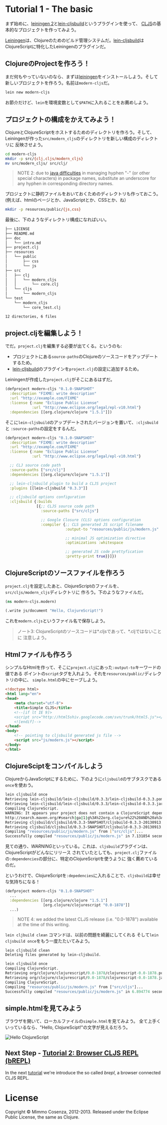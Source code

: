 # Tutorial 1 - The basic

まず始めに、[leiningen 2][2]と[lein-cljsbuild][3]というプラグインを使って、
[CLJS][1]の基本的なプロジェクトを作ってみよう。

[Leiningen][2]は、Clojureのためのビルド管理システムだ。[lein-cljsbuild][3]は
ClojureScriptに特化したLeiningenのプラグインだ。

## ClojureのProjectを作ろう！

まだ何もやっていないのなら、まずは[leiningen][2]をインストールしよう。そして
新しいプロジェクトを作ろう。名前は`modern-cljs`だ。

```bash
lein new modern-cljs
```

お節介だけど、`lein`を環境変数として`$PATH`に入れることをお薦めしよう。

## プロジェクトの構成をかえてみよう！

ClojureとClojureScriptをホストするためのディレクトリを作ろう。そして、
Leiningenが作った`src/modern_cljs`のディレクトリを新しい構成のディレクトリに
反映させよう。

```bash
cd modern-cljs
mkdir -p src/{clj,cljs/modern_cljs}
mv src/modern_cljs/ src/clj/
```

> NOTE 2: due to [java difficulties][4] in managing hyphen "-" (or other
> special characters) in package names, substitute an underscore for any hyphen
> in corresponding directory names.


プロジェクトに静的ファイルをおいておくためのディレクトリも作っておこう。
(例えば、htmlのページとか、JavaScriptとか、CSSとか、ね）

```bash
mkdir -p resources/public/{js,css}
```

最後に、下のようなディレクトリ構成になればいい。

```bash
├── LICENSE
├── README.md
├── doc
│   └── intro.md
├── project.clj
├── resources
│   └── public
│       ├── css
│       └── js
├── src
│   ├── clj
│   │   └── modern_cljs
│   │       └── core.clj
│   └── cljs
│       └── modern_cljs
└── test
    └── modern_cljs
        └── core_test.clj

12 directories, 6 files
```

## project.cljを編集しよう！

でだ。`project.clj`を編集する必要が出てくる。というのも:


* プロジェクトにある`source-paths`のClojureのソースコードをアップデートするため。
* [lein-cljsbuild][3]のプラグインを`project.clj`の設定に追加するため。

Leiningenが作成した`project.clj`がそこにあるはずだ。

```clojure
(defproject modern-cljs "0.1.0-SNAPSHOT"
  :description "FIXME: write description"
  :url "http://example.com/FIXME"
  :license {:name "Eclipse Public License"
            :url "http://www.eclipse.org/legal/epl-v10.html"}
  :dependencies [[org.clojure/clojure "1.5.1"]])
```

そこに`lein-cljsbuild`のアップデートされたバージョンを置いて、`:cljsbuild`と
`:source-paths`の設定をするんだ。

```clojure
(defproject modern-cljs "0.1.0-SNAPSHOT"
  :description "FIXME: write description"
  :url "http://example.com/FIXME"
  :license {:name "Eclipse Public License"
            :url "http://www.eclipse.org/legal/epl-v10.html"}

  ;; CLJ source code path
  :source-paths ["src/clj"]
  :dependencies [[org.clojure/clojure "1.5.1"]]

  ;; lein-cljsbuild plugin to build a CLJS project
  :plugins [[lein-cljsbuild "0.3.3"]]

  ;; cljsbuild options configuration
  :cljsbuild {:builds
              [{;; CLJS source code path
                :source-paths ["src/cljs"]

                ;; Google Closure (CLS) options configuration
                :compiler {;; CLS generated JS script filename
                           :output-to "resources/public/js/modern.js"

                           ;; minimal JS optimization directive
                           :optimizations :whitespace

                           ;; generated JS code prettyfication
                           :pretty-print true}}]})
```

## ClojureScriptのソースファイルを作ろう

`project.clj`を設定したあと、ClojureScriptのファイルを、`src/cljs/modern_cljs`ディレクトリに
作ろう。下のようなファイルだ。

```clojure
(ns modern-cljs.modern)

(.write js/document "Hello, ClojureScript!")
```

これを`modern.cljs`というファイル名で保存しよう。

> ノート3: ClojureScriptのソースコードは*.cljsであって、*.cljではないことに
> 注意しよう。

## Htmlファイルも作ろう

シンプルなHtmlを作って、そこに`project.clj`にあった`:output-to`キーワードの値である
ポイントの`script`タグを入れよう。それを`resources/public/`ディレクトリの中に、
`simple.html`の中にセーブしよう。

```html
<!doctype html>
<html lang="en">
<head>
    <meta charset="utf-8">
    <title>Simple CLJS</title>
    <!--[if lt IE 9]>
    <script src="http://html5shiv.googlecode.com/svn/trunk/html5.js"></script>
    <![endif]-->
</head>
<body>
    <!-- pointing to cljsbuild generated js file -->
    <script src="js/modern.js"></script>
</body>
</html>
```

## ClojureSciptをコンパイルしよう

ClojureからJavaScriptにするために、下のように`cljsbuild`のサブタスクである
`once`を使おう。

```bash
lein cljsbuild once
Retrieving lein-cljsbuild/lein-cljsbuild/0.3.3/lein-cljsbuild-0.3.3.pom from clojars
Retrieving lein-cljsbuild/lein-cljsbuild/0.3.3/lein-cljsbuild-0.3.3.jar from clojars
Compiling ClojureScript.
WARNING: It appears your project does not contain a ClojureScript dependency. One will be provided for you by lein-cljsbuild, but it is strongly recommended that you add your own.  You can find a list of all ClojureScript releases here:
http://search.maven.org/#search|ga|1|g%3A%22org.clojure%22%20AND%20a%3A%22clojurescript%22
Retrieving cljsbuild/cljsbuild/0.3.3-SNAPSHOT/cljsbuild-0.3.3-20130913.125809-2.pom from clojars
Retrieving cljsbuild/cljsbuild/0.3.3-SNAPSHOT/cljsbuild-0.3.3-20130913.125809-2.jar from clojars
Compiling "resources/public/js/modern.js" from ["src/cljs"]...
Successfully compiled "resources/public/js/modern.js" in 7.131854 seconds.
```

見ての通り、*WARNING*といっている。これは、`cljsbuild`プラグインは、ClojureScriptがどんなにリリース
されていたとしても、`project.clj`ファイルの`:dependencies`の部分に、特定のClojureScriptを使うように
強く薦めているのだ。

というわけで、ClojureScriptを`:depedencies`に入れることで、`cljsbuild`は幸せな気持ちになる！

```clj
(defproject modern-cljs "0.1.0-SNAPSHOT"
  ...
  :dependencies [[org.clojure/clojure "1.5.1"]
                 [org.clojure/clojurescript "0.0-1878"]]
  ...)
```

> NOTE 4: we added the latest CLJS release (i.e. "0.0-1878") available
> at the time of this writing.

`lein cljbuild clean` コマンドは、以前の問題を綺麗にしてくれる
そして`lein cljsbuild once`をもう一度たたいてみよう。

```clj
lein cljsbuild clean
Deleting files generated by lein-cljsbuild.
```

```clj
lein cljsbuild once
Compiling ClojureScript.
Retrieving org/clojure/clojurescript/0.0-1878/clojurescript-0.0-1878.pom from central
Retrieving org/clojure/clojurescript/0.0-1878/clojurescript-0.0-1878.jar from central
Compiling ClojureScript.
Compiling "resources/public/js/modern.js" from ["src/cljs"]...
Successfully compiled "resources/public/js/modern.js" in 6.894774 seconds.
```

## simple.htmlを見てみよう

ブラウザを開いて、ローカルファイルの`simple.html`を見てみよう。
全て上手くいっているなら、"Hello, ClojureScipt!"の文字が見えるだろう。

![Hello ClojureScript][5]

## Next Step - [Tutorial 2: Browser CLJS REPL (bREPL)][6]

In the next [tutorial][6] we're introduce the so called *brepl*, a browser
connected CLJS REPL.

# License

Copyright © Mimmo Cosenza, 2012-2013. Released under the Eclipse Public
License, the same as Clojure.

[1]: https://github.com/clojure/clojurescript.git
[2]: https://github.com/technomancy/leiningen
[3]: https://github.com/emezeske/lein-cljsbuild.git
[4]: http://docs.oracle.com/javase/specs/jls/se7/html/jls-6.html
[5]: https://raw.github.com/magomimmo/modern-cljs/master/doc/images/hellocljs.png
[6]: https://github.com/magomimmo/modern-cljs/blob/master/doc/tutorial-02.md
